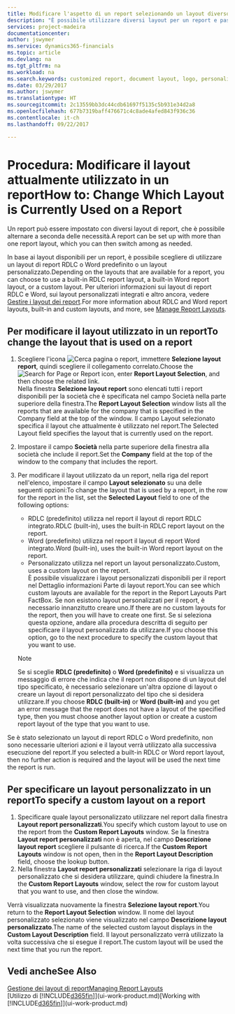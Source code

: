 ```yaml
---
title: Modificare l'aspetto di un report selezionando un layout diverso | Documenti Microsoft
description: "È possibile utilizzare diversi layout per un report e passate tra i layout per modificare l'aspetto di un report."
services: project-madeira
documentationcenter: 
author: jswymer
ms.service: dynamics365-financials
ms.topic: article
ms.devlang: na
ms.tgt_pltfrm: na
ms.workload: na
ms.search.keywords: customized report, document layout, logo, personalize
ms.date: 03/29/2017
ms.author: jswymer
ms.translationtype: HT
ms.sourcegitcommit: 2c13559bb3dc44cdb61697f5135c5b931e34d2a8
ms.openlocfilehash: 677b7319baff476671c4c8ade4afed843f936c36
ms.contentlocale: it-ch
ms.lasthandoff: 09/22/2017

---
```

# <a name="how-to-change-which-layout-is-currently-used-on-a-report"></a><span data-ttu-id="00e7b-103">Procedura: Modificare il layout attualmente utilizzato in un report</span><span class="sxs-lookup"><span data-stu-id="00e7b-103">How to: Change Which Layout is Currently Used on a Report</span></span>
<span data-ttu-id="00e7b-104">Un report può essere impostato con diversi layout di report, che è possibile alternare a seconda delle necessità.</span><span class="sxs-lookup"><span data-stu-id="00e7b-104">A report can be set up with more than one report layout, which you can then switch among as needed.</span></span>

<span data-ttu-id="00e7b-105">In base ai layout disponibili per un report, è possibile scegliere di utilizzare un layout di report RDLC o Word predefinito o un layout personalizzato.</span><span class="sxs-lookup"><span data-stu-id="00e7b-105">Depending on the layouts that are available for a report, you can choose to use a built-in RDLC report layout, a built-in Word report layout, or a custom layout.</span></span> <span data-ttu-id="00e7b-106">Per ulteriori informazioni sui layout di report RDLC e Word, sui layout personalizzati integrati e altro ancora, vedere [Gestire i layout dei report](ui-manage-report-layouts.md).</span><span class="sxs-lookup"><span data-stu-id="00e7b-106">For more information about RDLC and Word report layouts, built-in and custom layouts, and more, see [Manage Report Layouts](ui-manage-report-layouts.md).</span></span>

## <a name="to-change-the-layout-that-is-used-on-a-report"></a><span data-ttu-id="00e7b-107">Per modificare il layout utilizzato in un report</span><span class="sxs-lookup"><span data-stu-id="00e7b-107">To change the layout that is used on a report</span></span>
1. <span data-ttu-id="00e7b-108">Scegliere l'icona ![Cerca pagina o report](media/ui-search/search_small.png "icona Cerca pagina o report"), immettere **Selezione layout report**, quindi scegliere il collegamento correlato.</span><span class="sxs-lookup"><span data-stu-id="00e7b-108">Choose the ![Search for Page or Report](media/ui-search/search_small.png "Search for Page or Report icon") icon, enter **Report Layout Selection**, and then choose the related link.</span></span>  
   <span data-ttu-id="00e7b-109">Nella finestra **Selezione layout report** sono elencati tutti i report disponibili per la società che è specificata nel campo Società nella parte superiore della finestra.</span><span class="sxs-lookup"><span data-stu-id="00e7b-109">The **Report Layout Selection** window lists all the reports that are available for the company that is specified in the Company field at the top of the window.</span></span> <span data-ttu-id="00e7b-110">Il campo Layout selezionato specifica il layout che attualmente è utilizzato nel report.</span><span class="sxs-lookup"><span data-stu-id="00e7b-110">The Selected Layout field specifies the layout that is currently used on the report.</span></span>
2. <span data-ttu-id="00e7b-111">Impostare il campo **Società** nella parte superiore della finestra alla società che include il report.</span><span class="sxs-lookup"><span data-stu-id="00e7b-111">Set the **Company** field at the top of the window to the company that includes the report.</span></span>
3. <span data-ttu-id="00e7b-112">Per modificare il layout utilizzato da un report, nella riga del report nell'elenco, impostare il campo **Layout selezionato** su una delle seguenti opzioni:</span><span class="sxs-lookup"><span data-stu-id="00e7b-112">To change the layout that is used by a report, in the row for the report in the list, set the **Selected Layout** field to one of the following options:</span></span>
   * <span data-ttu-id="00e7b-113">RDLC (predefinito) utilizza nel report il layout di report RDLC integrato.</span><span class="sxs-lookup"><span data-stu-id="00e7b-113">RDLC (built-in), uses the built-in RDLC report layout on the report.</span></span>
   * <span data-ttu-id="00e7b-114">Word (predefinito) utilizza nel report il layout di report Word integrato.</span><span class="sxs-lookup"><span data-stu-id="00e7b-114">Word (built-in), uses the built-in Word report layout on the report.</span></span>
   * <span data-ttu-id="00e7b-115">Personalizzato utilizza nel report un layout personalizzato.</span><span class="sxs-lookup"><span data-stu-id="00e7b-115">Custom, uses a custom layout on the report.</span></span>  
     <span data-ttu-id="00e7b-116">È possibile visualizzare i layout personalizzati disponibili per il report nel Dettaglio informazioni Parte di layout report.</span><span class="sxs-lookup"><span data-stu-id="00e7b-116">You can see which custom layouts are available for the report in the Report Layouts Part FactBox.</span></span> <span data-ttu-id="00e7b-117">Se non esistono layout personalizzati per il report, è necessario innanzitutto creare uno.</span><span class="sxs-lookup"><span data-stu-id="00e7b-117">If there are no custom layouts for the report, then you will have to create one first.</span></span> <span data-ttu-id="00e7b-118">Se si seleziona questa opzione, andare alla procedura descritta di seguito per specificare il layout personalizzato da utilizzare.</span><span class="sxs-lookup"><span data-stu-id="00e7b-118">If you choose this option, go to the next procedure to specify the custom layout that you want to use.</span></span>

    > [!NOTE]  
    >   <span data-ttu-id="00e7b-119">Se si sceglie **RDLC (predefinito)** o **Word (predefinito)** e si visualizza un messaggio di errore che indica che il report non dispone di un layout del tipo specificato, è necessario selezionare un'altra opzione di layout o creare un layout di report personalizzato del tipo che si desidera utilizzare.</span><span class="sxs-lookup"><span data-stu-id="00e7b-119">If you choose **RDLC (built-in)** or **Word (built-in)** and you get an error message that the report does not have a layout of the specified type, then you must choose another layout option or create a custom report layout of the type that you want to use.</span></span>

<span data-ttu-id="00e7b-120">Se è stato selezionato un layout di report RDLC o Word predefinito, non sono necessarie ulteriori azioni e il layout verrà utilizzato alla successiva esecuzione del report.</span><span class="sxs-lookup"><span data-stu-id="00e7b-120">If you selected a built-in RDLC or Word report layout, then no further action is required and the layout will be used the next time the report is run.</span></span>

## <a name="to-specify-a-custom-layout-on-a-report"></a><span data-ttu-id="00e7b-121">Per specificare un layout personalizzato in un report</span><span class="sxs-lookup"><span data-stu-id="00e7b-121">To specify a custom layout on a report</span></span>
1. <span data-ttu-id="00e7b-122">Specificare quale layout personalizzato utilizzare nel report dalla finestra **Layout report personalizzati**.</span><span class="sxs-lookup"><span data-stu-id="00e7b-122">You specify which custom layout to use on the report from the **Custom Report Layouts** window.</span></span> <span data-ttu-id="00e7b-123">Se la finestra **Layout report personalizzati** non è aperta, nel campo **Descrizione layout report** scegliere il pulsante di ricerca.</span><span class="sxs-lookup"><span data-stu-id="00e7b-123">If the **Custom Report Layouts** window is not open, then in the **Report Layout Description** field, choose the lookup button.</span></span>
2. <span data-ttu-id="00e7b-124">Nella finestra **Layout report personalizzati** selezionare la riga di layout personalizzato che si desidera utilizzare, quindi chiudere la finestra.</span><span class="sxs-lookup"><span data-stu-id="00e7b-124">In the **Custom Report Layouts** window, select the row for custom layout that you want to use, and then close the window.</span></span>

<span data-ttu-id="00e7b-125">Verrà visualizzata nuovamente la finestra **Selezione layout report**.</span><span class="sxs-lookup"><span data-stu-id="00e7b-125">You return to the **Report Layout Selection** window.</span></span> <span data-ttu-id="00e7b-126">Il nome del layout personalizzato selezionato viene visualizzato nel campo **Descrizione layout personalizzato**.</span><span class="sxs-lookup"><span data-stu-id="00e7b-126">The name of the selected custom layout displays in the **Custom Layout Description** field.</span></span> <span data-ttu-id="00e7b-127">Il layout personalizzato verrà utilizzato la volta successiva che si esegue il report.</span><span class="sxs-lookup"><span data-stu-id="00e7b-127">The custom layout will be used the next time that you run the report.</span></span>

## <a name="see-also"></a><span data-ttu-id="00e7b-128">Vedi anche</span><span class="sxs-lookup"><span data-stu-id="00e7b-128">See Also</span></span>
[<span data-ttu-id="00e7b-129">Gestione dei layout di report</span><span class="sxs-lookup"><span data-stu-id="00e7b-129">Managing Report Layouts</span></span>](ui-manage-report-layouts.md)  
<span data-ttu-id="00e7b-130">[Utilizzo di [!INCLUDE[d365fin](includes/d365fin_md.md)]](ui-work-product.md)</span><span class="sxs-lookup"><span data-stu-id="00e7b-130">[Working with [!INCLUDE[d365fin](includes/d365fin_md.md)]](ui-work-product.md)</span></span>

